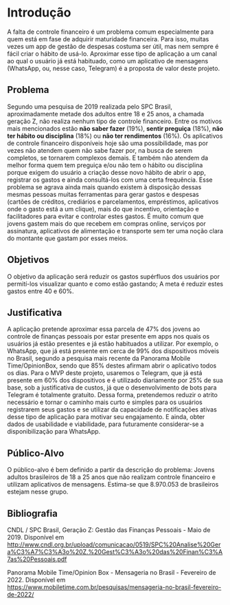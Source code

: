 # Introdução

A falta de controle financeiro é um problema comum especialmente para quem está em fase de adquirir maturidade financeira. Para isso, muitas vezes um app de gestão de despesas costuma ser útil, mas nem sempre é fácil criar o hábito de usá-lo. Aproximar esse tipo de aplicação a um canal ao qual o usuário já está habituado, como um aplicativo de mensagens (WhatsApp, ou, nesse caso, Telegram) é a proposta de valor deste projeto.

## Problema
Segundo uma pesquisa de 2019 realizada pelo SPC Brasil, aproximadamente metade dos adultos entre 18 e 25 anos, a chamada geração Z, não realiza nenhum tipo de controle financeiro. Entre os motivos mais mencionados estão **não saber fazer** (19%), **sentir preguiça** (18%), **não ter hábito ou disciplina** (18%) ou **não ter rendimentos** (16%).
Os aplicativos de controle financeiro disponíveis hoje são uma possibilidade, mas por vezes não atendem quem não sabe fazer por, na busca de serem completos, se tornarem complexos demais. E também não atendem da melhor forma quem tem preguiça e/ou não tem o hábito ou disciplina porque exigem do usuário a criação desse novo hábito de abrir o app, registrar os gastos e ainda consultá-los com uma certa frequência.
Esse problema se agrava ainda mais quando existem à disposição dessas mesmas pessoas muitas ferramentas para gerar gastos e despesas (cartões de créditos, crediários e parcelamentos, empréstimos, aplicativos onde o gasto está a um clique), mais do que incentivo, orientação e facilitadores para evitar e controlar estes gastos. É muito comum que jovens gastem mais do que recebem em compras online, serviços por assinatura, aplicativos de alimentação e transporte sem ter uma noção clara do montante que gastam por esses meios.

## Objetivos
O objetivo da aplicação será reduzir os gastos supérfluos dos usuários por permití-los visualizar quanto e como estão gastando; A meta é reduzir estes gastos entre 40 e 60%.

## Justificativa
A aplicação pretende aproximar essa parcela de 47% dos jovens ao controle de finanças pessoais por estar presente em apps nos quais os usuários já estão presentes e já estão habituados a utilizar. Por exemplo, o WhatsApp, que já está presente em cerca de 99% dos dispositivos móveis no Brasil, segundo a pesquisa mais recente da Panorama Mobile Time/OpinionBox, sendo que 85% destes afirmam abrir o aplicativo todos os dias.
Para o MVP deste projeto, usaremos o Telegram, que já está presente em 60% dos dispositivos e é utilizado diariamente por 25% de sua base, sob a justificativa de custos, já que o desenvolvimento de bots para Telegram é totalmente gratuito.
Dessa forma, pretendemos reduzir o atrito necessário e tornar o caminho mais curto e simples para os usuários registrarem seus gastos e se utilizar da capacidade de notificações ativas desse tipo de aplicação para motivar seu engajamento. E ainda, obter dados de usabilidade e viabilidade, para futuramente considerar-se a disponibilização para WhatsApp.

## Público-Alvo
O público-alvo é bem definido a partir da descrição do problema:
Jovens adultos brasileiros de 18 a 25 anos que não realizam controle financeiro e utilizam aplicativos de mensagens.
Estima-se que 8.970.053 de brasileiros estejam nesse grupo.

## Bibliografia

CNDL / SPC Brasil, Geração Z: Gestão das Finanças Pessoais - Maio de 2019. Disponível em <http://www.cndl.org.br/upload/comunicacao/0519/SPC%20Analise%20Gera%C3%A7%C3%A3o%20Z.%20Gest%C3%A3o%20das%20Finan%C3%A7as%20Pessoais.pdf>

Panorama Mobile Time/Opinion Box - Mensageria no Brasil - Fevereiro de 2022. Disponível em <https://www.mobiletime.com.br/pesquisas/mensageria-no-brasil-fevereiro-de-2022/>
